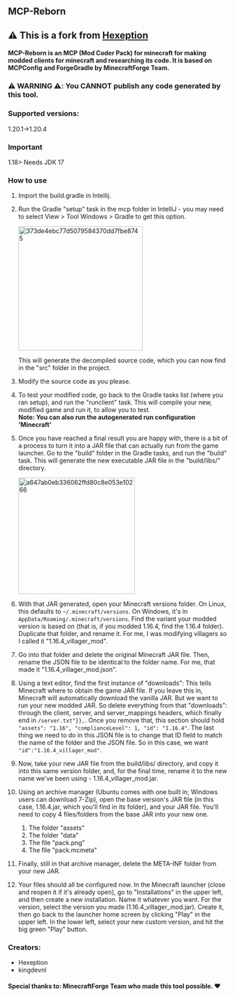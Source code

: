 ## MCP-Reborn

## ⚠️ This is a fork from [Hexeption](https://github.com/Hexeption/MCP-Reborn)

#### MCP-Reborn is an MCP (Mod Coder Pack) for minecraft for making modded clients for minecraft and researching its code. It is based on MCPConfig and ForgeGradle by MinecraftForge Team.

### :warning: WARNING :warning::  You **CANNOT** publish any code generated by this tool.

### Supported versions:
1.20.1->1.20.4

### Important

1.18> Needs JDK 17

### How to use

1. Import the build.gradle in Intellij.

2. Run the Gradle "setup" task in the mcp folder in IntelliJ - you may need to select View > Tool Windows > Gradle to get this option.

    <img width="284" alt="373de4ebc77d5079584370dd7fbe8745" src="https://user-images.githubusercontent.com/4052647/46925924-71b7b680-d026-11e8-9c29-e3ed2e43f810.png">

    This will generate the decompiled source code, which you can now find in the "src" folder in the project.

3. Modify the source code as you please.

4. To test your modified code, go back to the Gradle tasks list (where you ran setup), and run the "runclient" task.
  This will compile your new, modified game and run it, to allow you to test.<br>**Note: You can also run the autogenerated run configuration 'Minecraft'**

5. Once you have reached a final result you are happy with, there is a bit of a process to turn it into a JAR file that
  can actually run from the game launcher. Go to the "build" folder in the Gradle tasks, and run the "build" task. This
  will generate the new executable JAR file in the "build/libs/" directory.
  
    <img width="266" alt="a647ab0eb336062ffd80c8e053e10266" src="https://user-images.githubusercontent.com/4052647/46925963-a297eb80-d026-11e8-8b02-cb621b559511.png">

6. With that JAR generated, open your Minecraft versions folder. On Linux, this defaults to `~/.minecraft/versions`. On
  Windows, it's in `AppData/Roaming/.minecraft/versions`. Find the variant your modded version is based on (that is, if
  you modded 1.16.4, find the 1.16.4 folder). Duplicate that folder, and rename it. For me, I was modifying villagers so
  I called it "1.16.4_villager_mod".

7. Go into that folder and delete the original Minecraft JAR file. Then, rename the JSON file to be identical to the
  folder name. For me, that made it "1.16.4_villager_mod.json".

8. Using a text editor, find the first instance of "downloads": This tells Minecraft where to obtain the game JAR file.
  If you leave this in, Minecraft will automatically download the vanilla JAR. But we want to run your new modded JAR.
  So delete everything from that "downloads": through the client, server, and server_mappings headers, which finally end
  in `/server.txt"}},`. Once you remove that, this section should hold `"assets": "1.16", "complianceLevel": 1, "id": "1.16.4"`.
  The last thing we need to do in this JSON file is to change that ID field to match the name of the folder and the
  JSON file. So in this case, we want `"id":"1.16.4_villager_mod"`.

9. Now, take your new JAR file from the build/libs/ directory, and copy it into this same version folder, and, for the
  final time, rename it to the new name we've been using - 1.16.4_villager_mod.jar.

10. Using an archive manager (Ubuntu comes with one built in; Windows users can download 7-Zip), open the base version's
  JAR file (in this case, 1.16.4.jar, which you'll find in its folder), and your JAR file. You'll need to copy 4
  files/folders from the base JAR into your new one.

    1. The folder "assets"
    2. The folder "data"
    3. The file "pack.png"
    4. The file "pack.mcmeta"

11. Finally, still in that archive manager, delete the META-INF folder from your new JAR.

12. Your files should all be configured now. In the Minecraft launcher (close and reopen it if it's already open), go to
  "Installations" in the upper left, and then create a new installation. Name it whatever you want. For the version, select
  the version you made (1.16.4_villager_mod.jar). Create it, then go back to the launcher home screen by clicking "Play" in
  the upper left. In the lower left, select your new custom version, and hit the big green "Play" button.

### Creators:

* Hexeption
* kingdevnl

#### Special thanks to: **MinecraftForge** Team who made this tool possible. ❤

